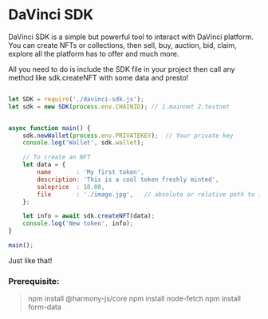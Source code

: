 # DaVinci SDK


DaVinci SDK is a simple but powerful tool to interact with DaVinci platform. You can create NFTs or collections, then sell, buy, auction, bid, claim, explore all the platform has to offer and much more.

All you need to do is include the SDK file in your project then call any method like sdk.createNFT with some data and presto!


```js

let SDK = require('./davinci-sdk.js');
let sdk = new SDK(process.env.CHAINID); // 1.mainnet 2.testnet


async function main() {
    sdk.newWallet(process.env.PRIVATEKEY);  // Your private key
    console.log('Wallet', sdk.wallet);

    // To create an NFT
    let data = {
        name       : 'My first token',
        description: 'This is a cool token freshly minted',
        saleprice  : 10.00,
        file       : './image.jpg',   // absolute or relative path to image
    };

    let info = await sdk.createNFT(data);
    console.log('New token', info);
}

main();

```

Just like that!

### Prerequisite: 
> npm install @harmony-js/core
> npm install node-fetch
> npm install form-data
